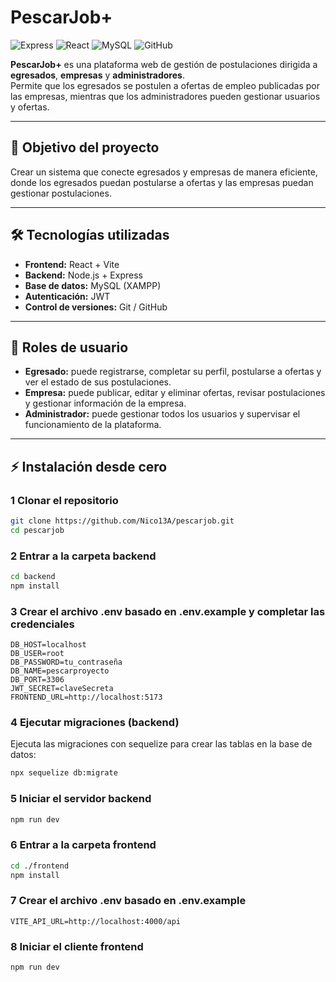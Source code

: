 # PescarJob+ 

![Express](https://img.shields.io/badge/Express-5.1.0-green)
![React](https://img.shields.io/badge/React-19+-blue) 
![MySQL](https://img.shields.io/badge/MySQL-8+-orange) 
![GitHub](https://img.shields.io/badge/GitHub-Version-blue) 

**PescarJob+** es una plataforma web de gestión de postulaciones dirigida a **egresados**, **empresas** y **administradores**.  
Permite que los egresados se postulen a ofertas de empleo publicadas por las empresas, mientras que los administradores pueden gestionar usuarios y ofertas.

---

## 🎯 Objetivo del proyecto

Crear un sistema que conecte egresados y empresas de manera eficiente, donde los egresados puedan postularse a ofertas y las empresas puedan gestionar postulaciones.

---

## 🛠 Tecnologías utilizadas

- **Frontend:** React + Vite
- **Backend:** Node.js + Express
- **Base de datos:** MySQL (XAMPP)
- **Autenticación:** JWT
- **Control de versiones:** Git / GitHub

---

## 👤 Roles de usuario

- **Egresado:** puede registrarse, completar su perfil, postularse a ofertas y ver el estado de sus postulaciones.  
- **Empresa:** puede publicar, editar y eliminar ofertas, revisar postulaciones y gestionar información de la empresa.  
- **Administrador:** puede gestionar todos los usuarios y supervisar el funcionamiento de la plataforma.

---

## ⚡ Instalación desde cero

### 1 Clonar el repositorio

```bash
git clone https://github.com/Nico13A/pescarjob.git
cd pescarjob
```

### 2 Entrar a la carpeta backend
```bash
cd backend
npm install
```

### 3 Crear el archivo .env basado en .env.example y completar las credenciales
```env
DB_HOST=localhost
DB_USER=root
DB_PASSWORD=tu_contraseña
DB_NAME=pescarproyecto
DB_PORT=3306
JWT_SECRET=claveSecreta
FRONTEND_URL=http://localhost:5173
```

### 4 Ejecutar migraciones (backend)
Ejecuta las migraciones con sequelize para crear las tablas en la base de datos:
```bash
npx sequelize db:migrate
```

### 5 Iniciar el servidor backend
```bash
npm run dev
```

### 6 Entrar a la carpeta frontend
```bash
cd ./frontend
npm install
```

### 7 Crear el archivo .env basado en .env.example
```env
VITE_API_URL=http://localhost:4000/api
```

### 8 Iniciar el cliente frontend
```bash
npm run dev
```
